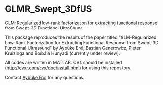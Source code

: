# GLMR_Swept_3DfUS
GLM-Regularized low-rank factorization for extracting functional response from Swept-3D Functional UltraSound

This package reproduces the results of the paper titled "GLM-Regularized Low-Rank Factorization for Extracting Functional Response from Swept-3D Functional Ultrasound" by Aybüke Erol, Bastian Generowicz, Pieter Kruizinga and Borbála Hunyadi (currently under review).

All codes are written in MATLAB. CVX should be installed (http://cvxr.com/cvx/doc/install.html) for using this repository.

Contact [Aybüke Erol](mailto:a.erol@tudelft.nl) for any questions.
